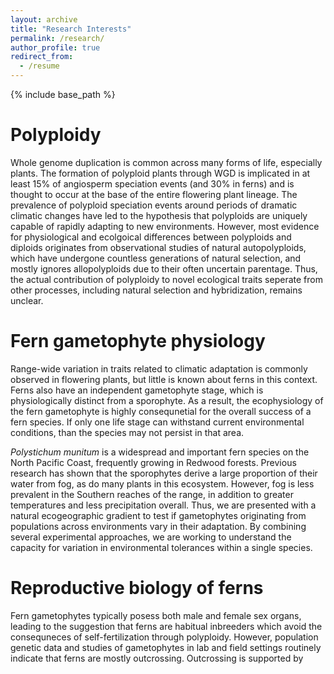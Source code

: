 ```yaml
---
layout: archive
title: "Research Interests"
permalink: /research/
author_profile: true
redirect_from:
  - /resume
---
```


{% include base_path %}

Polyploidy
======
Whole genome duplication is common across many forms of life, especially plants. The formation of polyploid plants through WGD is implicated in at least 15% of angiosperm speciation events (and 30% in ferns) and is thought to occur at the base of the entire flowering plant lineage. The prevalence of polyploid speciation events around periods of dramatic climatic changes have led to the hypothesis that polyploids are uniquely capable of rapidly adapting to new environments. However, most evidence for physiological and ecolgoical differences between polyploids and diploids originates from observational studies of natural autopolyploids, which have undergone countless generations of natural selection, and mostly ignores allopolyploids due to their often uncertain parentage. Thus, the actual contribution of polyploidy to novel ecological traits seperate from other processes, including natural selection and hybridization, remains unclear. 


Fern gametophyte physiology
======
Range-wide variation in traits related to climatic adaptation is commonly observed in flowering plants, but little is known about ferns in this context. Ferns also have an independent gametophyte stage, which is physiologically distinct from a sporophyte. As a result, the ecophysiology of the fern gametophyte is highly consequnetial for the overall success of a fern species. If only one life stage can withstand current environmental conditions, than the species may not persist in that area. 

_Polystichum munitum_ is a widespread and important fern species on the North Pacific Coast, frequently growing in Redwood forests. Previous research has shown that the sporophytes derive a large proportion of their water from fog, as do many plants in this ecosystem. However, fog is less prevalent in the Southern reaches of the range, in addition to greater temperatures and less precipitation overall. Thus, we are presented with a natural ecogeographic gradient to test if gametophytes originating from populations across environments vary in their adaptation. By combining several experimental approaches, we are working to understand the capacity for variation in environmental tolerances within a single species. 
 
Reproductive biology of ferns
=====
Fern gametophytes typically posess both male and female sex organs, leading to the suggestion that ferns are habitual inbreeders which avoid the consequneces of self-fertilization through polyploidy. However, population genetic data and studies of gametophytes in lab and field settings routinely indicate that ferns are mostly outcrossing. Outcrossing is supported by 



